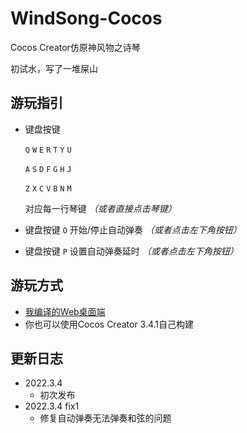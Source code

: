 # WindSong-Cocos

Cocos Creator仿原神风物之诗琴

初试水，写了一堆屎山

## 游玩指引

- 键盘按键
  
  `Q` `W` `E` `R` `T` `Y` `U`
  
  `A` `S` `D` `F` `G` `H` `J`

  `Z` `X` `C` `V` `B` `N` `M`

  对应每一行琴键  _（或者直接点击琴键）_
  
- 键盘按键 `O` 开始/停止自动弹奏 _（或者点击左下角按钮）_

- 键盘按键 `P` 设置自动弹奏延时  _（或者点击左下角按钮）_

## 游玩方式

- [我编译的Web桌面端](http://stu.bugmc.com:520/windsong-cocos)
- 你也可以使用Cocos Creator 3.4.1自己构建

## 更新日志

- 2022.3.4
  - 初次发布
- 2022.3.4 fix1
  - 修复自动弹奏无法弹奏和弦的问题

